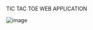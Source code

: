 TIC TAC TOE WEB APPLICATION

![image](https://github.com/PrathameshDesai0409/PRODIGY_WD_03/assets/140812487/ca46b5fe-3b8d-43cf-b953-9f3c9dc188be)
